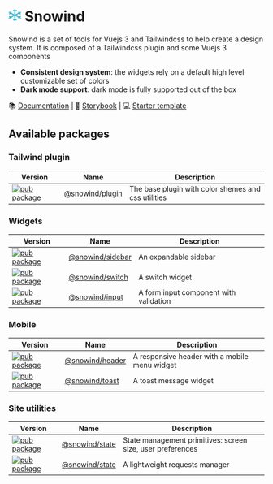# <img src="public/img/logo.png" width="25" height="25"> Snowind

Snowind is a set of tools for Vuejs 3 and Tailwindcss to help create a design system. It is composed
of a Tailwindcss plugin and some Vuejs 3 components

- **Consistent design system**: the widgets rely on a default high level customizable set of colors
- **Dark mode support**: dark mode is fully supported out of the box 

:books: [Documentation](https://synw.github.io/snowind/) | :movie_camera: [Storybook](https://synw.github.io/snowind-stories/) | :computer: [Starter template](https://github.com/synw/snowind-stories)

## Available packages

### Tailwind plugin

| Version | Name | Description |
| --- | --- | --- |
| [![pub package](https://img.shields.io/npm/v/@snowind/plugin)](https://www.npmjs.com/package/@snowind/plugin) | [@snowind/plugin](https://synw.github.io/snowind/install) | The base plugin with color shemes and css utilities |

### Widgets

| Version | Name | Description |
| --- | --- | --- |
| [![pub package](https://img.shields.io/npm/v/@snowind/sidebar)](https://www.npmjs.com/package/@snowind/sidebar) | [@snowind/sidebar](https://synw.github.io/snowind/sidebar) | An expandable sidebar |
| [![pub package](https://img.shields.io/npm/v/@snowind/switch)](https://www.npmjs.com/package/@snowind/switch) | [@snowind/switch](https://synw.github.io/snowind/switch) | A switch widget |
| [![pub package](https://img.shields.io/npm/v/@snowind/input)](https://www.npmjs.com/package/@snowind/header) | [@snowind/input](https://synw.github.io/snowind/input) | A form input component with validation |

### Mobile

| Version | Name | Description |
| --- | --- | --- |
| [![pub package](https://img.shields.io/npm/v/@snowind/header)](https://www.npmjs.com/package/@snowind/header) | [@snowind/header](https://synw.github.io/snowind/header) | A responsive header with a mobile menu widget |
| [![pub package](https://img.shields.io/npm/v/@snowind/toast)](https://www.npmjs.com/package/@snowind/toast) | [@snowind/toast](https://synw.github.io/snowind/toast) | A toast message widget |

### Site utilities

| Version | Name | Description |
| --- | --- | --- |
| [![pub package](https://img.shields.io/npm/v/@snowind/state)](https://www.npmjs.com/package/@snowind/state) | [@snowind/state](https://synw.github.io/snowind/state/screen) | State management primitives: screen size, user preferences |
| [![pub package](https://img.shields.io/npm/v/@snowind/api)](https://www.npmjs.com/package/@snowind/api) | [@snowind/state](https://synw.github.io/snowind/api) | A lightweight requests manager |

